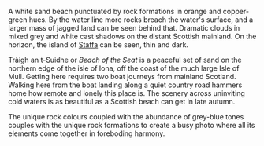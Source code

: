 A white sand beach punctuated by rock formations in orange and copper-green hues. By the water line more rocks breach the water's surface, and a larger mass of jagged land can be seen behind that. Dramatic clouds in mixed grey and white cast shadows on the distant Scottish mainland. On the horizon, the island of [Staffa](https://www.nts.org.uk/visit/places/staffa) can be seen, thin and dark.

Tràigh an t-Suidhe or *Beach of the Seat* is a peaceful set of sand on the northern edge of the isle of Iona, off the coast of the much large Isle of Mull. Getting here requires two boat journeys from mainland Scotland. Walking here from the boat landing along a quiet country road hammers home how remote and lonely this place is. The scenery across uninviting cold waters is as beautiful as a Scottish beach can get in late autumn.

The unique rock colours coupled with the abundance of grey-blue tones couples with the unique rock formations to create a busy photo where all its elements come together in foreboding harmony.
